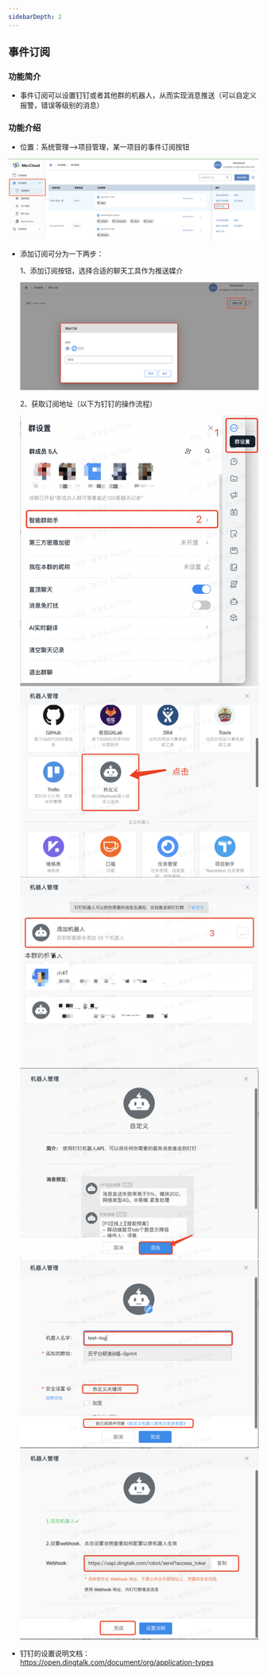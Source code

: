 ```yaml
---
sidebarDepth: 2
---
```

## 事件订阅

### 功能简介

- 事件订阅可以设置钉钉或者其他群的机器人，从而实现消息推送（可以自定义报警，错误等级别的消息）


### 功能介绍

- 位置：系统管理—>项目管理，某一项目的事件订阅按钮

![image-20210901182816867](../../images/project//eventSubscribe/event1.png)

- 添加订阅可分为一下两步：

  1、添加订阅按钮，选择合适的聊天工具作为推送媒介

  ![image-20210901182816867](../../images/project//eventSubscribe/event2.png)

  2、获取订阅地址（以下为钉钉的操作流程）

  ![image-20210901182816867](../../images/project//eventSubscribe/event01.png)
  ![image-20210901182816867](../../images/project//eventSubscribe/event02.png)
  ![image-20210901182816867](../../images/project//eventSubscribe/event03.png)
  ![image-20210901182816867](../../images/project//eventSubscribe/event04.png)
  ![image-20210901182816867](../../images/project//eventSubscribe/event05.png)
  ![image-20210901182816867](../../images/project//eventSubscribe/event06.png)

- 钉钉的设置说明文档：https://open.dingtalk.com/document/org/application-types